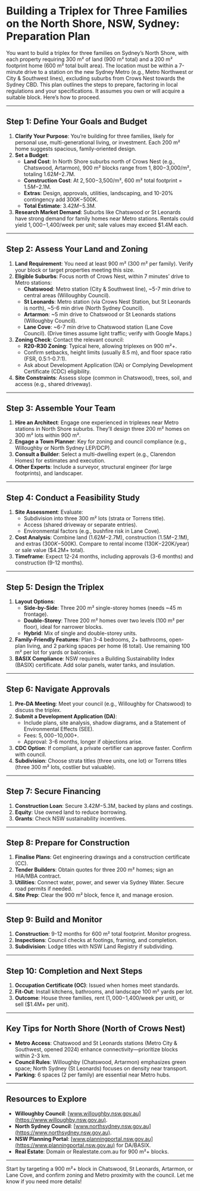 # Building a Triplex for Three Families on the North Shore, NSW, Sydney: Preparation Plan

You want to build a triplex for three families on Sydney’s North Shore, with each property requiring 300 m² of land (900 m² total) and a 200 m² footprint home (600 m² total built area). The location must be within a 7-minute drive to a station on the new Sydney Metro (e.g., Metro Northwest or City & Southwest lines), excluding suburbs from Crows Nest towards the Sydney CBD. This plan outlines the steps to prepare, factoring in local regulations and your specifications. It assumes you own or will acquire a suitable block. Here’s how to proceed.

---

## Step 1: Define Your Goals and Budget
1. **Clarify Your Purpose**: You’re building for three families, likely for personal use, multi-generational living, or investment. Each 200 m² home suggests spacious, family-oriented design.
2. **Set a Budget**:
   - **Land Cost**: In North Shore suburbs north of Crows Nest (e.g., Chatswood, Artarmon), 900 m² blocks range from $1,800-$3,000/m², totaling $1.62M-$2.7M.
   - **Construction Cost**: At $2,500-$3,500/m², 600 m² total footprint = $1.5M-$2.1M.
   - **Extras**: Design, approvals, utilities, landscaping, and 10-20% contingency add $300K-$500K.
   - **Total Estimate**: $3.42M-$5.3M.
3. **Research Market Demand**: Suburbs like Chatswood or St Leonards have strong demand for family homes near Metro stations. Rentals could yield $1,000-$1,400/week per unit; sale values may exceed $1.4M each.

---

## Step 2: Assess Your Land and Zoning
1. **Land Requirement**: You need at least 900 m² (300 m² per family). Verify your block or target properties meeting this size.
2. **Eligible Suburbs**: Focus north of Crows Nest, within 7 minutes’ drive to Metro stations:
   - **Chatswood**: Metro station (City & Southwest line), ~5-7 min drive to central areas (Willoughby Council).
   - **St Leonards**: Metro station (via Crows Nest Station, but St Leonards is north), ~5-6 min drive (North Sydney Council).
   - **Artarmon**: ~5 min drive to Chatswood or St Leonards stations (Willoughby Council).
   - **Lane Cove**: ~6-7 min drive to Chatswood station (Lane Cove Council).
   (Drive times assume light traffic; verify with Google Maps.)
3. **Zoning Check**: Contact the relevant council:
   - **R20-R30 Zoning**: Typical here, allowing triplexes on 900 m²+.
   - Confirm setbacks, height limits (usually 8.5 m), and floor space ratio (FSR, 0.5:1-0.7:1).
   - Ask about Development Application (DA) or Complying Development Certificate (CDC) eligibility.
4. **Site Constraints**: Assess slope (common in Chatswood), trees, soil, and access (e.g., shared driveway).

---

## Step 3: Assemble Your Team
1. **Hire an Architect**: Engage one experienced in triplexes near Metro stations in North Shore suburbs. They’ll design three 200 m² homes on 300 m² lots within 900 m².
2. **Engage a Town Planner**: Key for zoning and council compliance (e.g., Willoughby or North Sydney LEP/DCP).
3. **Consult a Builder**: Select a multi-dwelling expert (e.g., Clarendon Homes) for estimates and execution.
4. **Other Experts**: Include a surveyor, structural engineer (for large footprints), and landscaper.

---

## Step 4: Conduct a Feasibility Study
1. **Site Assessment**: Evaluate:
   - Subdivision into three 300 m² lots (strata or Torrens title).
   - Access (shared driveway or separate entries).
   - Environmental factors (e.g., bushfire risk in Lane Cove).
2. **Cost Analysis**: Combine land ($1.62M-$2.7M), construction ($1.5M-$2.1M), and extras ($300K-$500K). Compare to rental income ($130K-$220K/year) or sale value ($4.2M+ total).
3. **Timeframe**: Expect 12-24 months, including approvals (3-6 months) and construction (9-12 months).

---

## Step 5: Design the Triplex
1. **Layout Options**:
   - **Side-by-Side**: Three 200 m² single-storey homes (needs ~45 m frontage).
   - **Double-Storey**: Three 200 m² homes over two levels (100 m² per floor), ideal for narrower blocks.
   - **Hybrid**: Mix of single and double-storey units.
2. **Family-Friendly Features**: Plan 3-4 bedrooms, 2+ bathrooms, open-plan living, and 2 parking spaces per home (6 total). Use remaining 100 m² per lot for yards or balconies.
3. **BASIX Compliance**: NSW requires a Building Sustainability Index (BASIX) certificate. Add solar panels, water tanks, and insulation.

---

## Step 6: Navigate Approvals
1. **Pre-DA Meeting**: Meet your council (e.g., Willoughby for Chatswood) to discuss the triplex.
2. **Submit a Development Application (DA)**:
   - Include plans, site analysis, shadow diagrams, and a Statement of Environmental Effects (SEE).
   - Fees: $5,000-$10,000+.
   - Approval: 3-6 months, longer if objections arise.
3. **CDC Option**: If compliant, a private certifier can approve faster. Confirm with council.
4. **Subdivision**: Choose strata titles (three units, one lot) or Torrens titles (three 300 m² lots, costlier but valuable).

---

## Step 7: Secure Financing
1. **Construction Loan**: Secure $3.42M-$5.3M, backed by plans and costings.
2. **Equity**: Use owned land to reduce borrowing.
3. **Grants**: Check NSW sustainability incentives.

---

## Step 8: Prepare for Construction
1. **Finalise Plans**: Get engineering drawings and a construction certificate (CC).
2. **Tender Builders**: Obtain quotes for three 200 m² homes; sign an HIA/MBA contract.
3. **Utilities**: Connect water, power, and sewer via Sydney Water. Secure road permits if needed.
4. **Site Prep**: Clear the 900 m² block, fence it, and manage erosion.

---

## Step 9: Build and Monitor
1. **Construction**: 9-12 months for 600 m² total footprint. Monitor progress.
2. **Inspections**: Council checks at footings, framing, and completion.
3. **Subdivision**: Lodge titles with NSW Land Registry if subdividing.

---

## Step 10: Completion and Next Steps
1. **Occupation Certificate (OC)**: Issued when homes meet standards.
2. **Fit-Out**: Install kitchens, bathrooms, and landscape 100 m² yards per lot.
3. **Outcome**: House three families, rent ($1,000-$1,400/week per unit), or sell ($1.4M+ per unit).

---

## Key Tips for North Shore (North of Crows Nest)
- **Metro Access**: Chatswood and St Leonards stations (Metro City & Southwest, opened 2024) enhance connectivity—prioritize blocks within 2-3 km.
- **Council Rules**: Willoughby (Chatswood, Artarmon) emphasizes green space; North Sydney (St Leonards) focuses on density near transport.
- **Parking**: 6 spaces (2 per family) are essential near Metro hubs.

---

## Resources to Explore
- **Willoughby Council**: [www.willoughby.nsw.gov.au](https://www.willoughby.nsw.gov.au).
- **North Sydney Council**: [www.northsydney.nsw.gov.au](https://www.northsydney.nsw.gov.au).
- **NSW Planning Portal**: [www.planningportal.nsw.gov.au](https://www.planningportal.nsw.gov.au) for DA/BASIX.
- **Real Estate**: Domain or Realestate.com.au for 900 m²+ blocks.

---

Start by targeting a 900 m²+ block in Chatswood, St Leonards, Artarmon, or Lane Cove, and confirm zoning and Metro proximity with the council. Let me know if you need more details!
